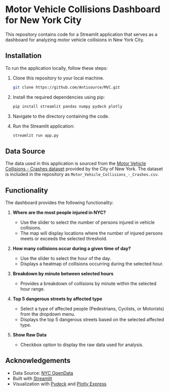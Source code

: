 # Motor Vehicle Collisions Dashboard for New York City

This repository contains code for a Streamlit application that serves as a dashboard for analyzing motor vehicle collisions in New York City. 
## Installation

To run the application locally, follow these steps:

1. Clone this repository to your local machine.
                                                                                                                                                                          
    ```bash
    git clone https://github.com/Antisource/MVC.git
    ```
2. Install the required dependencies using pip:

    ```bash
    pip install streamlit pandas numpy pydeck plotly
    ```

3. Navigate to the directory containing the code.
4. Run the Streamlit application:

    ```bash
    streamlit run app.py
    ```

## Data Source

The data used in this application is sourced from the [Motor Vehicle Collisions - Crashes dataset](https://data.cityofnewyork.us/Public-Safety/Motor-Vehicle-Collisions-Crashes/h9gi-nx95) provided by the City of New York. The dataset is included in the repository as `Motor_Vehicle_Collisions_-_Crashes.csv`.

## Functionality

The dashboard provides the following functionality:

1. **Where are the most people injured in NYC?**
   - Use the slider to select the number of persons injured in vehicle collisions.
   - The map will display locations where the number of injured persons meets or exceeds the selected threshold.

2. **How many collisions occur during a given time of day?**
   - Use the slider to select the hour of the day.
   - Displays a heatmap of collisions occurring during the selected hour.

3. **Breakdown by minute between selected hours**
   - Provides a breakdown of collisions by minute within the selected hour range.

4. **Top 5 dangerous streets by affected type**
   - Select a type of affected people (Pedestrians, Cyclists, or Motorists) from the dropdown menu.
   - Displays the top 5 dangerous streets based on the selected affected type.

5. **Show Raw Data**
   - Checkbox option to display the raw data used for analysis.

## Acknowledgements

- Data Source: [NYC OpenData](https://data.cityofnewyork.us/Public-Safety/Motor-Vehicle-Collisions-Crashes/h9gi-nx95)
- Built with [Streamlit](https://streamlit.io/)
- Visualization with [Pydeck](https://deckgl.readthedocs.io/en/latest/) and [Plotly Express](https://plotly.com/python/plotly-express/)
